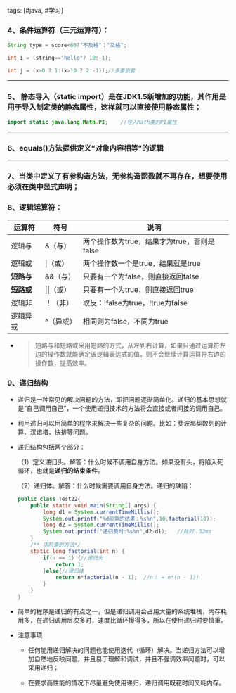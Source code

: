 tags: [#java, #学习]

### 4、条件运算符（三元运算符）：

```java
String type = score<60?"不及格"："及格";

int i = (string=="hello"? 10:-1);

int j = (x>0 ? 1:(x>10 ? 2:-1));//多重嵌套
```

---

### 5、 静态导入（static import）是在JDK1.5新增加的功能，其作用是用于导入制定类的静态属性，这样就可以直接使用静态属性；

```java
import static java.lang.Math.PI;    //导入Math类的PI属性
```

---

### 6、equals()方法提供定义“对象内容相等”的逻辑

---

### 7、当类中定义了有参构造方法，无参构造函数就不再存在，想要使用必须在类中显式声明；

### 8、逻辑运算符：

运算符  |符号   |说明
---|---|---
逻辑与  |&（与）|两个操作数为true，结果才为true，否则是false
逻辑或  |\|（或）|两个操作数一个是true，结果就是true
**短路与**  |&&（与）|只要有一个为false，则直接返回false
**短路或**  |\|\|（或）|只要有一个为true，则直接返回true
逻辑非  |！（非）|取反：!false为true，!true为false
逻辑异或|^（异或）|相同则为false，不同为true

- > 短路与和短路或采用短路的方式，从左到右计算，如果只通过运算符左边的操作数就能确定该逻辑表达式的值，则不会继续计算运算符右边的操作数，提高效率。

### 9、递归结构

- 递归是一种常见的解决问题的方法，即把问题逐渐简单化。递归的基本思想就是“自己调用自己”，一个使用递归技术的方法将会直接或者间接的调用自己。

- 利用递归可以用简单的程序来解决一些复杂的问题。比如：斐波那契数列的计算、汉诺塔、快排等问题。

- 递归结构包括两个部分：

  （1）定义递归头。解答：什么时候不调用自身方法。如果没有头，将陷入死循环，也就是**递归的结束条件**。

  （2）递归体。解答：什么时候需要调用自身方法。递归的缺陷：

  ```java
  public class Test22{
      public static void main(String[] args) {
          long d1 = System.currentTimeMillis();
          System.out.printf("%d阶乘的结果：%s%n",10,factorial(10));
          long d2 = System.currentTimeMillis();
          System.out.printf("递归费时:%s%n",d2-d1);   //耗时：32ms
      }
      /** 求阶乘的方法*/
      static long factorial(int n) {
          if(n == 1) {//递归头
              return 1;
          }else{//递归体
              return n*factorial(n - 1);  //n！ = n*(n - 1)!
          }
      }
  }
  ```

  

- 简单的程序是递归的有点之一，但是递归调用会占用大量的系统堆栈，内存耗用多，在递归调用层次多时，速度比循环慢得多，所以在使用递归时要慎重。

- 注意事项
  - 任何能用递归解决的问题也能使用迭代（循环）解决。当递归方法可以增加自然地反映问题，并且易于理解和调试，并且不强调效率问题时，可以采用递归；

  - 在要求高性能的情况下尽量避免使用递归，递归调用既花时间又耗内存。


